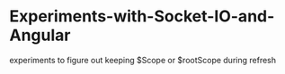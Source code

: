 # Experiments-with-Socket-IO-and-Angular
experiments to figure out keeping $Scope or $rootScope during refresh
